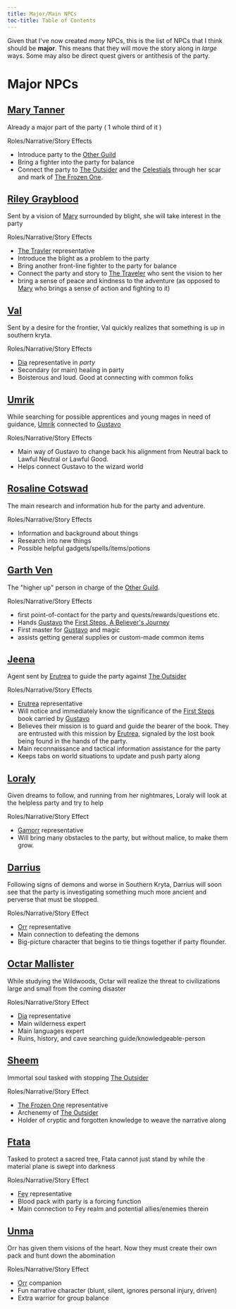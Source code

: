 ```yaml
---
title: Major/Main NPCs
toc-title: Table of Contents
---
```


Given that I've now created *many* NPCs, this is the list of NPCs that I think should be **major**. This means that they will move the story along in *large* ways. Some may also be direct quest givers or antithesis of the party.

# Major NPCs

## [Mary Tanner](../characters/mary-tanner.md)

Already a major part of the party ( 1 whole third of it )
  
  Roles/Narrative/Story Effects
  - Introduce party to the [Other Guild](../places/other-guild.md)
  - Bring a fighter into the party for balance
  - Connect the party to [The Outsider](../setting-world/the-outsider.md) and the [Celestials](../setting-world/celestials.md) through her scar and mark of [The Frozen One](../setting-world/the-frozen-one.md).
  
## [Riley Grayblood](../characters/riley-grayblood.md)
  
Sent by a vision of [Mary](../characters/mary-tanner.md) surrounded by blight, she will take interest in the party
  
  Roles/Narrative/Story Effects
  - [The Travler](../setting-world/the-traveler.md) representative
  - Introduce the blight as a problem to the party
  - Bring another front-line fighter to the party for balance
  - Connect the party and story to [The Traveler](../setting-world/the-traveler.md) who sent the vision to her
  - bring a sense of peace and kindness to the adventure (as opposed to [Mary](../characters/mary-tanner.md) who brings a sense of action and fighting to it)
  
## [Val](../characters/val.md)

Sent by a desire for the frontier, Val quickly realizes that something is up in southern kryta.

  Roles/Narrative/Story Effects
  - [Dia](../setting-world/dia.md) representative in *party*
  - Secondary (or main) healing in party
  - Boisterous and loud. Good at connecting with common folks
  
## [Umrik](../characters/umrik.md)
  
While searching for possible apprentices and young mages in need of guidance, [Umrik](../characters/umrik.md) connected to [Gustavo](../characters/gustavo.md)
  
  Roles/Narrative/Story Effects
  - Main way of Gustavo to change back his alignment from Neutral back to Lawful Neutral or Lawful Good.
  - Helps connect Gustavo to the wizard world
  
## [Rosaline Cotswad](../characters/rosaline-cotswad.md)
  
The main research and information hub for the party and adventure.
  
  Roles/Narrative/Story Effects
  - Information and background about things
  - Research into new things
  - Possible helpful gadgets/spells/items/potions
  
## [Garth Ven](../characters/garth-ven.md)
  
The "higher up" person in charge of the [Other Guild](../characters/garth-ven.md).
  
  Roles/Narrative/Story Effects
  - first point-of-contact for the party and quests/rewards/questions etc.
  - Hands [Gustavo](../characters/gustavo.md) the [First Steps, A Believer's Journey](../items/jon-yo-first-steps-a-believers-journey.md)
  - First master for [Gustavo](../characters/gustavo.md) and magic
  - assists getting general supplies or custom-made common items
  
## [Jeena](../characters/jeena.md)
  
Agent sent by [Erutrea](../setting-world/erutrea.md) to guide the party against [The Outsider](../setting-world/the-outsider.md)
  
  Roles/Narrative/Story Effects
  - [Erutrea](../setting-world/erutrea.md) representative
  - Will notice and immediately know the significance of the [First Steps](../items/jon-yo-first-steps-a-believers-journey.md) book carried by [Gustavo](../characters/gustavo.md)
  - Believes their mission is to guard and guide the bearer of the book. They are entrusted with this mission by [Erutrea](../setting-world/erutrea.md), signaled by the lost book being found in the hands of the party.
  - Main reconnaissance and tactical information assistance for the party
  - Keeps tabs on world situations to update and push party along

## [Loraly](../characters/loraly.md)
  
Given dreams to follow, and running from her nightmares, Loraly will look at the helpless party and try to help
  
  Roles/Narrative/Story Effect
  - [Gamorr](../setting-world/gamorr.md) representative
  - Will bring many obstacles to the party, but without malice, to make them grow.

## [Darrius](../characters/darrius.md)
  
Following signs of demons and worse in Southern Kryta, Darrius will soon see that the party is investigating something much more ancient and perverse that must be stopped.
  
  Roles/Narrative/Story Effect
  - [Orr](../setting-world/orr.md) representative
  - Main connection to defeating the demons
  - Big-picture character that begins to tie things together if party flounder.
  
## [Octar Mallister](../characters/octar-mallister.md)
  
While studying the Wildwoods, Octar will realize the threat to civilizations large and small from the coming disaster
  
  Roles/Narrative/Story Effect
  - [Dia](../setting-world/dia.md) representative
  - Main wilderness expert
  - Main languages expert
  - Ruins, history, and cave searching guide/knowledgeable-person

## [Sheem](../characters/sheem.md)
  
Immortal soul tasked with stopping [The Outsider](../setting-world/the-outsider.md)
  
  Roles/Narrative/Story Effect
  - [The Frozen One](../setting-world/the-frozen-one.md) representative
  - Archenemy of [The Outsider](../setting-world/the-outsider.md)
  - Holder of cryptic and forgotten knowledge to weave the narrative along
  
## [Ftata](../characters/ftata.md)
  
Tasked to protect a sacred tree, Ftata cannot just stand by while the material plane is swept into darkness
  
  Roles/Narrative/Story Effect
  - [Fey](../setting-world/fey.md) representative
  - Blood pack with party is a forcing function
  - Main connection to Fey realm and potential allies/enemies therein

## [Unma](../characters/unma.md)

Orr has given them visions of the heart. Now they must create their own pack and hunt down the abomination

  Roles/Narrative/Story Effect
  - [Orr](../setting-world/orr.md) companion
  - Fun narrative character (blunt, silent, ignores personal injury, driven)
  - Extra warrior for group balance
